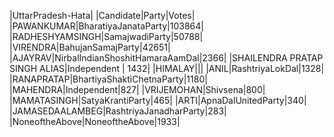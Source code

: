  
|UttarPradesh-Hata|
|Candidate|Party|Votes|
|PAWANKUMAR|BharatiyaJanataParty|103864|
|RADHESHYAMSINGH|SamajwadiParty|50788|
|VIRENDRA|BahujanSamajParty|42651|
|AJAYRAV|NirbalIndianShoshitHamaraAamDal|2366|
|SHAILENDRA PRATAP SINGH ALIAS|Independent                         |  1432|
|HIMALAY|||
|ANIL|RashtriyaLokDal|1328|
|RANAPRATAP|BhartiyaShaktiChetnaParty|1180|
|MAHENDRA|Independent|827|
|VRIJEMOHAN|Shivsena|800|
|MAMATASINGH|SatyaKrantiParty|465|
|ARTI|ApnaDalUnitedParty|340|
|JAMASEDAALAMBEG|RashtriyaJanadharParty|283|
|NoneoftheAbove|NoneoftheAbove|1933|
